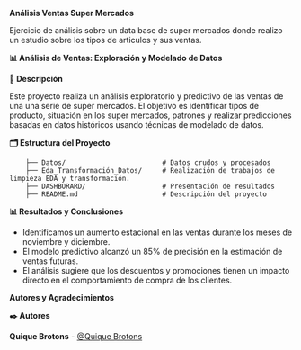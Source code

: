 **Análisis Ventas Super Mercados**

Ejercicio de análisis sobre un data base de super mercados donde realizo un estudio sobre los tipos de articulos y sus ventas.


   

        
**📊 Análisis de Ventas: Exploración y Modelado de Datos**

**📖 Descripción**
        
Este proyecto realiza un análisis exploratorio y predictivo de las ventas de una una serie de super mercados. El objetivo es identificar tipos de producto, situación en los super mercados, patrones y realizar predicciones basadas en datos históricos usando técnicas de modelado de datos.

 
 **🗂️ Estructura del Proyecto**

        ├── Datos/                        # Datos crudos y procesados
        ├── Eda_Transformación_Datos/     # Realización de trabajos de limpieza EDA y transformación.
        ├── DASHBORARD/                   # Presentación de resultados
        ├── README.md                     # Descripción del proyecto





**📊 Resultados y Conclusiones**

- Identificamos un aumento estacional en las ventas durante los meses de noviembre y diciembre.
- El modelo predictivo alcanzó un 85% de precisión en la estimación de ventas futuras.
- El análisis sugiere que los descuentos y promociones tienen un impacto directo en el comportamiento de compra de los clientes.

**Autores y Agradecimientos**

**✒️ Autores**

**Quique Brotons** - [@Quique Brotons](https://github.com/quiquebrotons)